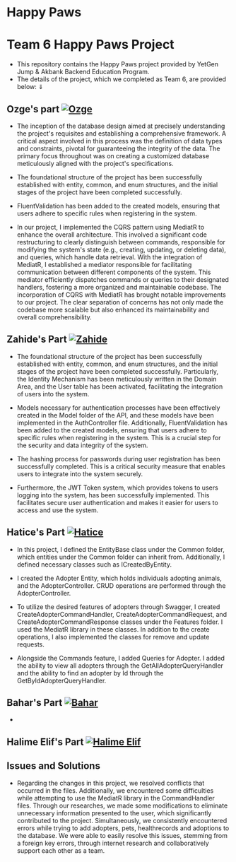 # Happy Paws
# Team 6 Happy Paws Project
- This repository contains the Happy Paws project provided by YetGen Jump & Akbank Backend Education Program. 
- The details of the project, which we completed as Team 6, are provided below: ⇓

## Ozge's part [![Ozge](https://img.shields.io/badge/Ozge-181717?style=for-the-badge&logo=github&logoColor=white)](https://github.com/ozgedincer)
- The inception of the database design aimed at precisely understanding the project's requisites and establishing a comprehensive framework. A critical aspect involved in this process was the definition of data types and constraints, pivotal for guaranteeing the integrity of the data. The primary focus throughout was on creating a customized database meticulously aligned with the project's specifications.
  
- The foundational structure of the project has been successfully established with entity, common, and enum structures, and the initial stages of the project have been completed successfully.
  
- FluentValidation has been added to the created models, ensuring that users adhere to specific rules when registering in the system.
  
- In our project, I implemented the CQRS pattern using MediatR to enhance the overall architecture. This involved a significant code restructuring to clearly distinguish between commands, responsible for modifying the system's state (e.g., creating, updating, or deleting data), and queries, which handle data retrieval.
With the integration of MediatR, I established a mediator responsible for facilitating communication between different components of the system. This mediator efficiently dispatches commands or queries to their designated handlers, fostering a more organized and maintainable codebase.
The incorporation of CQRS with MediatR has brought notable improvements to our project. The clear separation of concerns has not only made the codebase more scalable but also enhanced its maintainability and overall comprehensibility.


## Zahide's Part  [![Zahide](https://img.shields.io/badge/Zahide-181717?style=for-the-badge&logo=github&logoColor=white)](https://github.com/zahidedusgun)
- The foundational structure of the project has been successfully established with entity, common, and enum structures, and the initial stages of the project have been completed successfully. Particularly, the Identity Mechanism has been meticulously written in the Domain Area, and the User table has been activated, facilitating the integration of users into the system.

- Models necessary for authentication processes have been effectively created in the Model folder of the API, and these models have been implemented in the AuthController file. Additionally, FluentValidation has been added to the created models, ensuring that users adhere to specific rules when registering in the system. This is a crucial step for the security and data integrity of the system.

- The hashing process for passwords during user registration has been successfully completed. This is a critical security measure that enables users to integrate into the system securely.

- Furthermore, the JWT Token system, which provides tokens to users logging into the system, has been successfully implemented. This facilitates secure user authentication and makes it easier for users to access and use the system.

## Hatice's Part [![Hatice](https://img.shields.io/badge/Hatice-181717?style=for-the-badge&logo=github&logoColor=white)](https://github.com/hatice-dvc)
- In this project, I defined the EntityBase class under the Common folder, which entities under the Common folder can inherit from. Additionally, I defined necessary classes such as ICreatedByEntity.

- I created the Adopter Entity, which holds individuals adopting animals, and the AdopterController. CRUD operations are performed through the AdopterController.

- To utilize the desired features of adopters through Swagger, I created CreateAdopterCommandHandler, CreateAdopterCommandRequest, and CreateAdopterCommandResponse classes under the Features folder. I used the MediatR library in these classes. In addition to the create operations, I also implemented the classes for remove and update requests.

- Alongside the Commands feature, I added Queries for Adopter. I added the ability to view all adopters through the GetAllAdopterQueryHandler and the ability to find an adopter by Id through the GetByIdAdopterQueryHandler.

## Bahar's Part  [![Bahar](https://img.shields.io/badge/Bahar-181717?style=for-the-badge&logo=github&logoColor=white)](https://github.com/baharerol)
- 

## Halime Elif's Part  [![Halime Elif](https://img.shields.io/badge/Elif-181717?style=for-the-badge&logo=github&logoColor=white)](https://github.com/utopica)

## Issues and Solutions
- Regarding the changes in this project, we resolved conflicts that occurred in the files. Additionally, we encountered some difficulties while attempting to use the MediatR library in the CommandHandler files. Through our researches, we made some modifications to eliminate unnecessary information presented to the user, which significantly contributed to the project. Simultaneously, we consistently encountered errors while trying to add adopters, pets, healthrecords and adoptions to the database. We were able to easily resolve this issues, stemming from a foreign key errors, through internet research and collaboratively support each other as a team.
